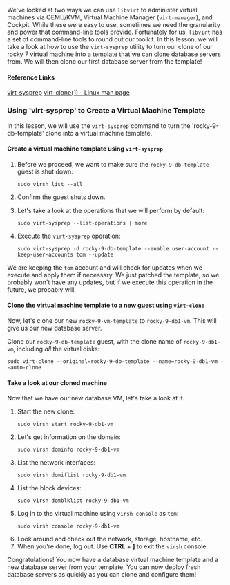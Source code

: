 We've looked at two ways we can use `libvirt` to administer virtual machines via QEMU/KVM, Virtual Machine Manager (`virt-manager`), and Cockpit.  While these were easy to use, sometimes we need the granularity and power that command-line tools provide.  Fortunately for us, `libvirt` has a set of command-line tools to round out our toolkit.  In this lesson, we will take a look at how to use the `virt-sysprep` utility to turn our clone of our rocky 7 virtual machine into a template that we can clone database servers from.  We will then clone our first database server from the template!

#### Reference Links

[virt-sysprep](http://libguestfs.org/virt-sysprep.1.html)
[virt-clone(1) - Linux man page](https://linux.die.net/man/1/virt-clone)

### Using 'virt-sysprep' to Create a Virtual Machine Template

In this lesson, we will use the `virt-sysprep` command to turn the 'rocky-9-db-template' clone into a virtual machine template.

#### Create a virtual machine template using `virt-sysprep`

1. Before we proceed, we want to make sure the `rocky-9-db-template` guest is shut down:
    ```
    sudo virsh list --all
    ```
2. Confirm the guest shuts down.

3. Let's take a look at the operations that we will perform by default:
    ```
    sudo virt-sysprep --list-operations | more
    ```
4. Execute the `virt-sysprep` operation:
    ```
    sudo virt-sysprep -d rocky-9-db-template --enable user-account --keep-user-accounts tom --update
    ```
We are keeping the `tom` account and will check for updates when we execute and apply them if necessary.  We just patched the template, so we probably won't have any updates, but if we execute this operation in the future, we probably will.

#### Clone the virtual machine template to a new guest using `virt-clone`

Now, let's clone our new `rocky-9-vm-template` to `rocky-9-db1-vm`.  This will give us our new database server.

Clone our `rocky-9-db-template` guest, with the clone name of `rocky-9-db1-vm`, including *all* the virtual disks:
```
sudo virt-clone --original=rocky-9-db-template --name=rocky-9-db1-vm --auto-clone
```

#### Take a look at our cloned machine

Now that we have our new database VM, let's take a look at it.

1. Start the new clone:
    ```
    sudo virsh start rocky-9-db1-vm
    ```
2. Let's get information on the domain:
    ```
    sudo virsh dominfo rocky-9-db1-vm
    ```
3. List the network interfaces:
    ```
    sudo virsh domiflist rocky-9-db1-vm
    ```
4. List the block devices:
    ```
    sudo virsh domblklist rocky-9-db1-vm
    ```
5. Log in to the virtual machine using `virsh console` as `tom`:
    ```
    sudo virsh console rocky-9-db1-vm
    ```
6. Look around and check out the network, storage, hostname, etc.  
7. When you're done, log out.  Use **CTRL** + **]** to exit the `virsh` console.

Congratulations!  You now have a database virtual machine template and a new database server from your template.  You can now deploy fresh database servers as quickly as you can clone and configure them!